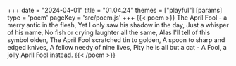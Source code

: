 +++
date = "2024-04-01"
title = "01.04.24"
themes = ["playful"]
[params]
  type = 'poem'
  pageKey = 'src/poem.js'
+++
{{< poem >}}
The April Fool - a merry antic in the flesh,
Yet I only saw his shadow in the day,
Just a whisper of his name,
No fish or crying laughter all the same,
Alas I'll tell of this symbol olden,
The April Fool scratched tin to golden,
A spoon to sharp and edged knives,
A fellow needy of nine lives,
Pity he is all but a cat -
A Fool, a jolly April Fool instead.
{{< /poem >}}